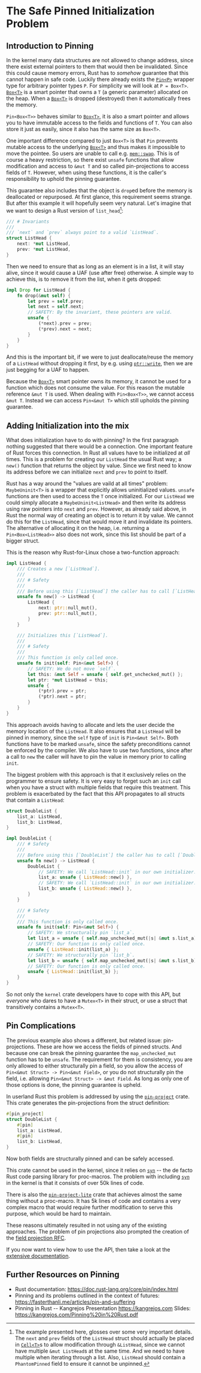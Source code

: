 # The Safe Pinned Initialization Problem

## Introduction to Pinning

In the kernel many data structures are not allowed to change address, since there exist external pointers to them that would then be invalidated. Since this could cause memory errors, Rust has to *somehow* guarantee that this cannot happen in safe code. Luckily there already exists the [`Pin<P>`] wrapper type for arbitrary pointer types `P`. For simplicity we will look at `P = Box<T>`. [`Box<T>`] is a smart pointer that owns a `T` (a generic parameter) allocated on the heap. When a [`Box<T>`] is dropped (destroyed) then it automatically frees the memory.

`Pin<Box<T>>` behaves similar to [`Box<T>`], it is also a smart pointer and allows you to have immutable access to the fields and functions of `T`. You can also store it just as easily, since it also has the same size as `Box<T>`.

One important difference compared to just `Box<T>` is that `Pin` prevents mutable access to the underlying [`Box<T>`] and thus makes it impossible to move the pointee. So users are unable to call e.g. [`mem::swap`]. This is of course a heavy restriction, so there exist `unsafe` functions that allow modification and access to `&mut T` and so called pin-projections to access fields of `T`. However, when using these functions, it is the caller's responsibility to uphold the pinning guarantee.

This guarantee also includes that the object is `drop`ed before the memory is deallocated or repurposed. At first glance, this requirement seems strange. But after this example it will hopefully seem very natural. Let's imagine that we want to design a Rust version of `list_head`[^1]:
```rust
/// # Invariants
///
/// `next` and `prev` always point to a valid `ListHead`.
struct ListHead {
    next: *mut ListHead,
    prev: *mut ListHead,
}
```
Then we need to ensure that as long as an element is in a list, it will stay alive, since it would cause a UAF (use after free) otherwise. A simple way to achieve this, is to remove it from the list, when it gets dropped:
```rust
impl Drop for ListHead {
    fn drop(&mut self) {
        let prev = self.prev;
        let next = self.next;
        // SAFETY: By the invariant, these pointers are valid.
        unsafe {
            (*next).prev = prev;
            (*prev).next = next;
        }
    }
}
```
And this is the important bit, if we were to just deallocate/reuse the memory of a `ListHead` without dropping it first, by e.g. using [`ptr::write`], then we are just begging for a UAF to happen.

Because the [`Box<T>`] smart pointer owns its memory, it cannot be used for a function which does not consume the value. For this reason the mutable reference `&mut T` is used. When dealing with `Pin<Box<T>>`, we cannot access `&mut T`. Instead we can access `Pin<&mut T>` which still upholds the pinning guarantee.

## Adding Initialization into the mix

What does initialization have to do with pinning? In the first paragraph nothing suggested that there would be a connection. One important feature of Rust forces this connection. In Rust all values have to be initialized at *all* times. This is a problem for creating our `ListHead` the usual Rust way; a `new()` function that returns the object by value. Since we first need to know its address before we can initialize `next` and `prev` to point to itself.

Rust has a way around the "values are vaild at all times" problem: `MaybeUninit<T>` is a wrapper that explicitly allows uninitialized values. `unsafe` functions are then used to access the `T` once initialized. For our `ListHead` we could simply allocate a `MaybeUninit<ListHead>` and then write its address using raw pointers into `next` and `prev`. However, as already said above, in Rust the normal way of creating an object is to return it by value. We cannot do this for the `ListHead`, since that would move it and invalidate its pointers. The alternative of allocating it on the heap, i.e. returning a `Pin<Box<ListHead>>` also does not work, since this list should be part of a bigger struct.

This is the reason why Rust-for-Linux chose a two-function approach:
```rust
impl ListHead {
    /// Creates a new [`ListHead`].
    ///
    /// # Safety
    ///
    /// Before using this [`ListHead`] the caller has to call [`ListHead::init`].
    unsafe fn new() -> ListHead {
        ListHead {
            next: ptr::null_mut(),
            prev: ptr::null_mut(),
        }
    }

    /// Initializes this [`ListHead`].
    ///
    /// # Safety
    ///
    /// This function is only called once.
    unsafe fn init(self: Pin<&mut Self>) {
        // SAFETY: We do not move `self`.
        let this: &mut Self = unsafe { self.get_unchecked_mut() };
        let ptr: *mut ListHead = this;
        unsafe {
            (*ptr).prev = ptr;
            (*ptr).next = ptr;
        }
    }
}
```
This approach avoids having to allocate and lets the user decide the memory location of the `ListHead`. It also ensures that a `ListHead` will be pinned in memory, since the `self` type of `init` is `Pin<&mut Self>`. Both functions have to be marked `unsafe`, since the safety preconditions cannot be enforced by the compiler. We also have to use two functions, since after a call to `new` the caller will have to pin the value in memory prior to calling `init`.

The biggest problem with this approach is that it exclusively relies on the programmer to ensure safety. It is very easy to forget such an `init` call when you have a struct with multiple fields that require this treatment. This problem is exacerbated by the fact that this API propagates to all structs that contain a `ListHead`:
```rust
struct DoubleList {
    list_a: ListHead,
    list_b: ListHead,
}

impl DoubleList {
    /// # Safety
    ///
    /// Before using this [`DoubleList`] the caller has to call [`DoubleList::init`].
    unsafe fn new() -> ListHead {
        DoubleList {
            // SAFETY: We call `ListHead::init` in our own initializer.
            list_a: unsafe { ListHead::new() },
            // SAFETY: We call `ListHead::init` in our own initializer.
            list_b: unsafe { ListHead::new() },
        }
    }

    /// # Safety
    ///
    /// This function is only called once.
    unsafe fn init(self: Pin<&mut Self>) {
        // SAFETY: We structurally pin `list_a`.
        let list_a = unsafe { self.map_unchecked_mut(|s| &mut s.list_a) };
        // SAFETY: Our function is only called once.
        unsafe { ListHead::init(list_a) };
        // SAFETY: We structurally pin `list_b`.
        let list_b = unsafe { self.map_unchecked_mut(|s| &mut s.list_b) };
        // SAFETY: Our function is only called once.
        unsafe { ListHead::init(list_b) };
    }
}
```
So not only the `kernel` crate developers have to cope with this API, but *everyone* who dares to have a `Mutex<T>` in their struct, or use a struct that transitively contains a `Mutex<T>`.

## Pin Complications

The previous example also shows a different, but related issue: pin-projections. These are how we access the fields of pinned structs. And because one can break the pinning guarantee the `map_unchecked_mut` function has to be `unsafe`. The requirement for them is consistency, you are only allowed to either structurally pin a field, so you allow the access of `Pin<&mut Struct> -> Pin<&mut Field>`, or you do not structurally pin the field, i.e. allowing `Pin<&mut Struct> -> &mut Field`. As long as only one of those options is done, the pinning guarantee is upheld.

In userland Rust this problem is addressed by using the [`pin-project`] crate. This crate generates the pin-projections from the struct definition:
```rust
#[pin_project]
struct DoubleList {
    #[pin]
    list_a: ListHead,
    #[pin]
    list_b: ListHead,
}
```
Now both fields are structurally pinned and can be safely accessed.

This crate cannot be used in the kernel, since it relies on [`syn`] -- the de facto Rust code parsing library for proc-macros. The problem with including [`syn`] in the kernel is that it consists of over 50k lines of code.

There is also the [`pin-project-lite`] crate that achieves almost the same thing without a proc-macro. It has 5k lines of code and contains a very complex macro that would require further modification to serve this purpose, which would be hard to maintain.

These reasons ultimately resulted in not using any of the existing approaches. The problem of pin projections also prompted the creation of the [field projection RFC](https://github.com/rust-lang/rfcs/pull/3318).

If you now want to view how to use the API, then take a look at the [extensive documentation](https://rust-for-linux.github.io/docs/pinned-init/kernel/init/).

## Further Resources on Pinning

- Rust documentation: <https://doc.rust-lang.org/core/pin/index.html>
- Pinning and its problems outlined in the context of futures: <https://fasterthanli.me/articles/pin-and-suffering>
- Pinning in Rust -- Kangrejos Presentation <https://kangrejos.com> Slides: <https://kangrejos.com/Pinning%20in%20Rust.pdf>

[^1]: The example presented here, glosses over some very important details. The `next` and `prev`
    fields of the `ListHead` struct should actually be placed in [`Cell<T>`]s to allow modification
    through `&ListHead`, since we cannot have multiple `&mut ListHead`s at the same time. And we
    need to have multiple when iterating through a list. Also, `ListHead` should contain a
    `PhantomPinned` field to ensure it cannot be unpinned.

[`mem::swap`]: https://doc.rust-lang.org/core/mem/fn.swap.html
[`ptr::write`]: https://doc.rust-lang.org/core/ptr/fn.write.html
[`MaybeUninit<T>`]: https://doc.rust-lang.org/core/mem/union.MaybeUninit.html
[`assume_init()`]: https://doc.rust-lang.org/core/mem/union.MaybeUninit.html#method.assume_init
[`pin-project`]: https://crates.io/crates/pin-project
[`pin-project-lite`]: https://crates.io/crates/pin-project-lite
[`syn`]: https://crates.io/crates/syn
[`Box<T>`]: https://doc.rust-lang.org/alloc/boxed/struct.Box.html
[`Pin<P>`]: https://doc.rust-lang.org/core/pin/struct.Pin.html
[`Cell<T>`]: https://doc.rust-lang.org/core/cell/struct.Cell.html
